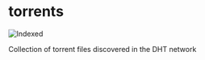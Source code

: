 torrents 
========
![Indexed](https://img.shields.io/badge/indexed-151896-blue)

Collection of torrent files discovered in the DHT network
